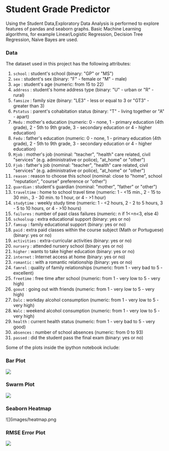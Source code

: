 # Student Grade Predictor

Using the Student Data,Exploratory Data Analysis is performed to explore features of pandas and seaborn graphs. Basic Machine Learning algorithms, for example Linear/Logistic Regression, Decision Tree Regression, Naive Bayes are used.

### Data 
The dataset used in this project has the following attributes:
1. `school` : student's school (binary: "GP" or "MS")
2. `sex` : student's sex (binary: "F" - female or "M" - male)
3. `age` : student's age (numeric: from 15 to 22)
4. `address` : student's home address type (binary: "U" - urban or "R" - rural)
5. `famsize` : family size (binary: "LE3" - less or equal to 3 or "GT3" - greater than 3)
6. `Pstatus` : parent's cohabitation status (binary: "T" - living together or "A" - apart)
7. `Medu` : mother's education (numeric: 0 - none,  1 - primary education (4th grade), 2 - 5th to 9th grade, 3 - secondary education or 4 - higher education)
8. `Fedu` : father's education (numeric: 0 - none,  1 - primary education (4th grade), 2 - 5th to 9th grade, 3 - secondary education or 4 - higher education)
9. `Mjob` : mother's job (nominal: "teacher", "health" care related, civil "services" (e.g. administrative or police), "at_home" or "other")
10. `Fjob` : father's job (nominal: "teacher", "health" care related, civil "services" (e.g. administrative or police), "at_home" or "other")
11. `reason` : reason to choose this school (nominal: close to "home", school "reputation", "course" preference or "other")
12. `guardian` : student's guardian (nominal: "mother", "father" or "other")
13. `traveltime` : home to school travel time (numeric: 1 - <15 min., 2 - 15 to 30 min., 3 - 30 min. to 1 hour, or 4 - >1 hour)
14. `studytime` : weekly study time (numeric: 1 - <2 hours, 2 - 2 to 5 hours, 3 - 5 to 10 hours, or 4 - >10 hours)
15. `failures` : number of past class failures (numeric: n if 1<=n<3, else 4)
16. `schoolsup` : extra educational support (binary: yes or no)
17. `famsup` : family educational support (binary: yes or no)
18. `paid` : extra paid classes within the course subject (Math or Portuguese) (binary: yes or no)
19. `activities` : extra-curricular activities (binary: yes or no)
20. `nursery` : attended nursery school (binary: yes or no)
21. `higher` : wants to take higher education (binary: yes or no)
22. `internet` : Internet access at home (binary: yes or no)
23. `romantic` : with a romantic relationship (binary: yes or no)
24. `famrel` : quality of family relationships (numeric: from 1 - very bad to 5 - excellent)
25. `freetime` : free time after school (numeric: from 1 - very low to 5 - very high)
26. `goout` : going out with friends (numeric: from 1 - very low to 5 - very high)
27. `Dalc` : workday alcohol consumption (numeric: from 1 - very low to 5 - very high)
28. `Walc` : weekend alcohol consumption (numeric: from 1 - very low to 5 - very high)
29. `health` : current health status (numeric: from 1 - very bad to 5 - very good)
30. `absences` : number of school absences (numeric: from 0 to 93)
31. `passed` : did the student pass the final exam (binary: yes or no)

Some of the plots inside the ipython notebook include:

### Bar Plot
![](images/barplot_age_vs_absences.png)

### Swarm Plot
![](images/swarmplot_Fail_vs_G3.png)

### Seaborn Heatmap
![](images/heatmap.png

### RMSE Error Plot
![](images/rmse_error.png)
